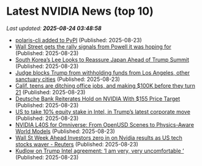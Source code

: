 # Latest NVIDIA News (top 10)
_Last updated: **2025-08-24 03:48:58**_

- [polaris-cli added to PyPI](https://pypi.org/project/polaris-cli/) (Published: 2025-08-23)
- [Wall Street gets the rally signals from Powell it was hoping for](https://www.moneycontrol.com/news/business/markets/wall-street-gets-the-rally-signals-from-powell-it-was-hoping-for-13481227.html) (Published: 2025-08-23)
- [South Korea’s Lee Looks to Reassure Japan Ahead of Trump Summit](https://biztoc.com/x/2fe896361d11bbab) (Published: 2025-08-23)
- [Judge blocks Trump from withholding funds from Los Angeles, other sanctuary cities](https://biztoc.com/x/6287251d04025644) (Published: 2025-08-23)
- [Calif. teens are ditching office jobs, and making $100K before they turn 21](https://biztoc.com/x/e45bdc48027eadb6) (Published: 2025-08-23)
- [Deutsche Bank Reiterates Hold on NVIDIA With $155 Price Target](https://finance.yahoo.com/news/deutsche-bank-reiterates-hold-nvidia-015310839.html) (Published: 2025-08-23)
- [US to take 10% equity stake in Intel, in Trump’s latest corporate move](https://indianexpress.com/article/business/companies/us-equity-stake-intel-donald-trump-10206032/) (Published: 2025-08-23)
- [NVIDIA L40S for Omniverse: From OpenUSD Scenes to Physics-Aware World Models](https://www.storagereview.com/review/nvidia-l40s-for-omniverse-from-openusd-scenes-to-physics-aware-world-models) (Published: 2025-08-23)
- [Wall St Week Ahead Investors zero in on Nvidia results as US tech stocks waver - Reuters](https://slashdot.org/firehose.pl?op=view&amp;id=178833180) (Published: 2025-08-23)
- [Kudlow on Trump Intel agreement: ‘I am very, very uncomfortable ‘](https://thehill.com/policy/technology/5466937-kudlow-moore-criticize-trump-intel/) (Published: 2025-08-23)
